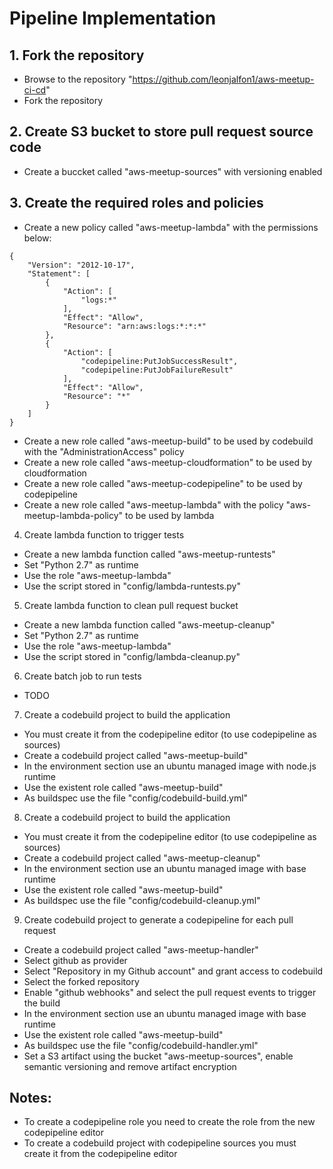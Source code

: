 # Pipeline Implementation

## 1. Fork the repository

 - Browse to the repository "https://github.com/leonjalfon1/aws-meetup-ci-cd"
 - Fork the repository
 
## 2. Create S3 bucket to store pull request source code

 - Create a buccket called "aws-meetup-sources" with versioning enabled 
 
## 3. Create the required roles and policies

 - Create a new policy called "aws-meetup-lambda" with the permissions below:
```
{
    "Version": "2012-10-17",
    "Statement": [
        {
            "Action": [
                "logs:*"
            ],
            "Effect": "Allow",
            "Resource": "arn:aws:logs:*:*:*"
        },
        {
            "Action": [
                "codepipeline:PutJobSuccessResult",
                "codepipeline:PutJobFailureResult"
            ],
            "Effect": "Allow",
            "Resource": "*"
        }
    ]
}
```
 - Create a new role called "aws-meetup-build" to be used by codebuild with the "AdministrationAccess" policy
 - Create a new role called "aws-meetup-cloudformation" to be used by cloudformation
 - Create a new role called "aws-meetup-codepipeline" to be used by codepipeline
 - Create a new role called "aws-meetup-lambda" with the policy "aws-meetup-lambda-policy" to be used by lambda
 
4. Create lambda function to trigger tests

 - Create a new lambda function called "aws-meetup-runtests"
 - Set "Python 2.7" as runtime
 - Use the role "aws-meetup-lambda"
 - Use the script stored in "config/lambda-runtests.py" 
 
5. Create lambda function to clean pull request bucket

 - Create a new lambda function called "aws-meetup-cleanup"
 - Set "Python 2.7" as runtime
 - Use the role "aws-meetup-lambda"
 - Use the script stored in "config/lambda-cleanup.py"
 
6. Create batch job to run tests

 - TODO

7. Create a codebuild project to build the application

 - You must create it from the codepipeline editor (to use codepipeline as sources)
 - Create a codebuild project called "aws-meetup-build"
 - In the environment section use an ubuntu managed image with node.js runtime
 - Use the existent role called "aws-meetup-build"
 - As buildspec use the file "config/codebuild-build.yml"

 8. Create a codebuild project to build the application

 - You must create it from the codepipeline editor (to use codepipeline as sources)
 - Create a codebuild project called "aws-meetup-cleanup"
 - In the environment section use an ubuntu managed image with base runtime
 - Use the existent role called "aws-meetup-build"
 - As buildspec use the file "config/codebuild-cleanup.yml"
 
 9. Create codebuild project to generate a codepipeline for each pull request

 - Create a codebuild project called "aws-meetup-handler"
 - Select github as provider
 - Select "Repository in my Github account" and grant access to codebuild
 - Select the forked repository
 - Enable "github webhooks" and select the pull request events to trigger the build
 - In the environment section use an ubuntu managed image with base runtime
 - Use the existent role called "aws-meetup-build"
 - As buildspec use the file "config/codebuild-handler.yml"
 - Set a S3 artifact using the bucket "aws-meetup-sources", enable semantic versioning and remove artifact encryption
 
 
 ## Notes:
 
 - To create a codepipeline role you need to create the role from the new codepipeline editor
 - To create a codebuild project with codepipeline sources you must create it from the codepipeline editor